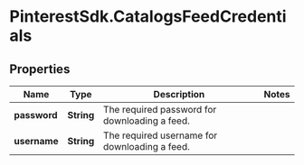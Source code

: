 # PinterestSdk.CatalogsFeedCredentials

## Properties

Name | Type | Description | Notes
------------ | ------------- | ------------- | -------------
**password** | **String** | The required password for downloading a feed. | 
**username** | **String** | The required username for downloading a feed. | 


